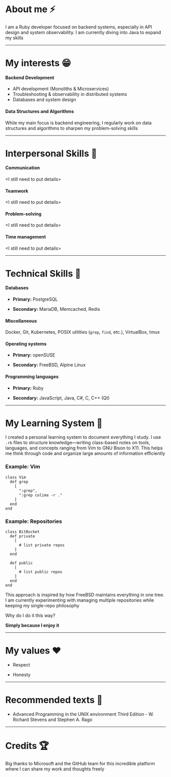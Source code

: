 
# About me ⚡

I am a Ruby developer focused on backend systems, especially in API design and system observability. I am currently diving into Java to expand my skills

---

# My interests 😁

#### Backend Development

* API development (Monoliths & Microservices)
* Troubleshooting & observability in distributed systems
* Databases and system design
 
#### Data Structures and Algorithms

While my main focus is backend engineering, I regularly work on data structures and algorithms to sharpen my problem-solving skills

---

# Interpersonal Skills 🌱

#### Communication

\<I still need to put details\>

#### Teamwork

\<I still need to put details\>

#### Problem-solving

\<I still need to put details\>

#### Time management

\<I still need to put details\>

---

# Technical Skills 🔧

#### Databases

- **Primary:** PostgreSQL

- **Secondary:** MariaDB, Memcached, Redis

#### Miscellaneous

Docker, Git, Kubernetes, POSIX utilities (`grep`, `find`, etc.), VirtualBox, tmux

#### Operating systems

- **Primary:** openSUSE

- **Secondary:** FreeBSD, Alpine Linux

#### Programming languages

- **Primary:** Ruby

- **Secondary:** JavaScript, Java, C#, C, C++ (Qt)

---

# My Learning System 🧠

I created a personal learning system to document everything I study. I use `.rb` files to structure knowledge—writing class-based notes on tools, languages, and concepts ranging from Vim to GNU Bison to X11. This helps me think through code and organize large amounts of information efficiently

### Example: Vim

```
class Vim
  def grep
    [
      ":grep",
      ":grep colima -r ."
    ]
  end
end
```

### Example: Repositories

```
class BitBucket
  def private
    [
      # list private repos
    ]
  end

  def public
    [
      # list public repos
    ]
  end
end
```

This approach is inspired by how FreeBSD maintains everything in one tree. I am currently experimenting with managing multiple repositories while keeping my single-repo philosophy

Why do I do it this way?

**Simply because I enjoy it**

---

# My values ❤️

- Respect

- Honesty

---

# Recommended texts 📕

- Advanced Programming in the UNIX environment Third Edition - W. Richard Stevens and Stephen A. Rago

---

# Credits 🏆

Big thanks to Microsoft and the GitHub team for this incredible platform where I can share my work and thoughts freely
